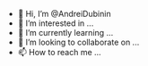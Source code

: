 - 👋 Hi, I’m @AndreiDubinin
- 👀 I’m interested in ...
- 🌱 I’m currently learning ...
- 💞️ I’m looking to collaborate on ...
- 📫 How to reach me ...

<!---
AndreiDubinin/AndreiDubinin is a ✨ special ✨ repository because its `README.md` (this file) appears on your GitHub profile.
You can click the Preview link to take a look at your changes.
--->
